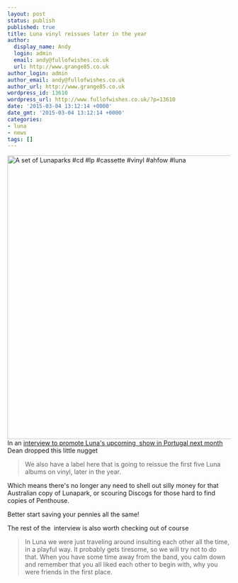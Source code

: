 ```yaml
---
layout: post
status: publish
published: true
title: Luna vinyl reissues later in the year 
author:
  display_name: Andy
  login: admin
  email: andy@fullofwishes.co.uk
  url: http://www.grange85.co.uk
author_login: admin
author_email: andy@fullofwishes.co.uk
author_url: http://www.grange85.co.uk
wordpress_id: 13610
wordpress_url: http://www.fullofwishes.co.uk/?p=13610
date: '2015-03-04 13:12:14 +0000'
date_gmt: '2015-03-04 13:12:14 +0000'
categories:
- luna
- news
tags: []
---
```

<p><a href="https://www.flickr.com/photos/grange85/15584032090" title="A set of Lunaparks #cd #lp #cassette #vinyl #ahfow #luna by Andy Aldridge, on Flickr"><img class="aligncenter" src="https://farm6.staticflickr.com/5610/15584032090_01478196fc_z.jpg" width="640" height="640" alt="A set of Lunaparks #cd #lp #cassette #vinyl #ahfow #luna"></a><br />
In an <a href="https://m.facebook.com/l.php?u=https%3A%2F%2Ffarewellhappyfields.wordpress.com%2F2015%2F03%2F01%2Fdean-wareham-playing-together-is-easy-keeping-the-band-is-difficult">interview to promote Luna's upcoming &nbsp;show in Portugal next month</a> Dean dropped this little nugget&nbsp;<br />
<blockquote><span style="line-height: normal; -webkit-text-size-adjust: auto; background-color: rgba(255, 255, 255, 0);">We also have a label here that is going to reissue the first five Luna albums on vinyl, later in the year.</span></p></blockquote>
<p><span style="line-height: normal; -webkit-text-size-adjust: auto;">Which means there's no longer any need to shell out silly money for that Australian copy of Lunapark, or scouring Discogs for those hard to find copies of Penthouse.</span></p>
<p><span style="line-height: normal; -webkit-text-size-adjust: auto;">Better start saving your pennies all the same!</span></p>
<p><span style="line-height: normal; -webkit-text-size-adjust: auto;">The rest of the &nbsp;interview is also worth checking out of course&nbsp;</span></p>
<blockquote><p><span style="line-height: normal; -webkit-text-size-adjust: auto; background-color: rgba(255, 255, 255, 0);">In Luna we were just traveling around insulting each other all the time, in a playful way. It probably gets tiresome, so we will try not to do that. When you have some time away from the band, you calm down and remember that you all liked each other to begin with, why you were friends in the first place.&nbsp;</span><br></p></blockquote>

